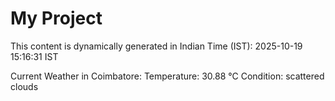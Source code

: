 # My Project

This content is dynamically generated in Indian Time (IST): 2025-10-19 15:16:31 IST


Current Weather in Coimbatore:
Temperature: 30.88 °C
Condition: scattered clouds
